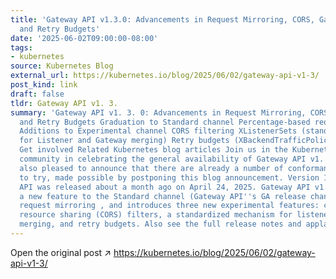 ```yaml
---
title: 'Gateway API v1.3.0: Advancements in Request Mirroring, CORS, Gateway Merging,
  and Retry Budgets'
date: '2025-06-02T09:00:00-08:00'
tags:
- kubernetes
source: Kubernetes Blog
external_url: https://kubernetes.io/blog/2025/06/02/gateway-api-v1-3/
post_kind: link
draft: false
tldr: Gateway API v1. 3.
summary: 'Gateway API v1. 3. 0: Advancements in Request Mirroring, CORS, Gateway Merging,
  and Retry Budgets Graduation to Standard channel Percentage-based request mirroring
  Additions to Experimental channel CORS filtering XListenerSets (standardized mechanism
  for Listener and Gateway merging) Retry budgets (XBackendTrafficPolicy) Try it out
  Get involved Related Kubernetes blog articles Join us in the Kubernetes SIG Network
  community in celebrating the general availability of Gateway API v1. 3. 0! We are
  also pleased to announce that there are already a number of conformant implementations
  to try, made possible by postponing this blog announcement. Version 1. 3. 0 of the
  API was released about a month ago on April 24, 2025. Gateway API v1. 3. 0 brings
  a new feature to the Standard channel (Gateway API''s GA release channel): percentage-based
  request mirroring , and introduces three new experimental features: cross-origin
  resource sharing (CORS) filters, a standardized mechanism for listener and gateway
  merging, and retry budgets. Also see the full release notes and applaud the v1.'
---
```

Open the original post ↗ https://kubernetes.io/blog/2025/06/02/gateway-api-v1-3/
